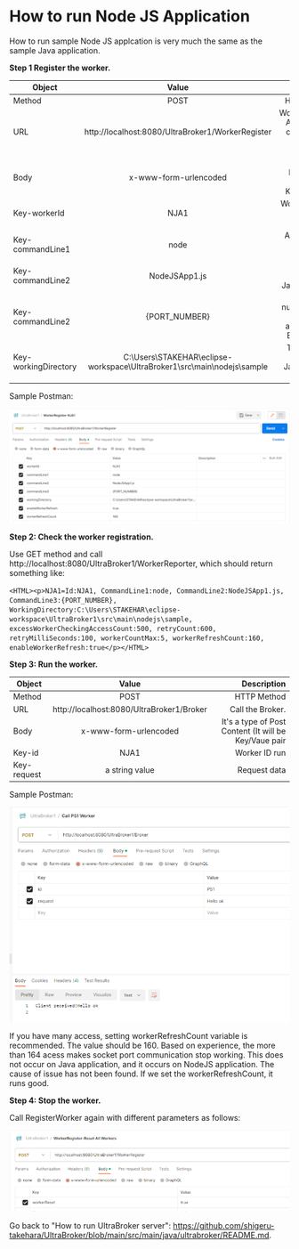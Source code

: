 # How to run Node JS Application

How to run sample Node JS applcation is very much the same as the sample Java application.

**Step 1 Register the worker.**

| Object        | Value           | Description  |
| ------------- |:-------------:| -----:|
| Method      | POST | HTTP Method |
| URL      | http://localhost:8080/UltraBroker1/WorkerRegister      |   WorkerRegister API where we can register a worker process. |
| Body | x-www-form-urlencoded      |    It's a type of Post Content (It will be Key/Vaue pair |
| Key-workerId | NJA1 | Worker ID (You can choose any word) |
| Key-commandLine1 | node | Assume Node JS has been installed. |
| Key-commandLine2 | NodeJSApp1.js | It's a generated JavaScript file. |
| Key-commandLine2 |  {PORT_NUMBER} | Socket port number, which will be assigned by a Broker object |
| Key-workingDirectory | C:\Users\STAKEHAR\eclipse-workspace\UltraBroker1\src\main\nodejs\sample | The directory where the JavaScript file is located|

Sample Postman:

![alt text](https://github.com/shigeru-takehara/UltraBroker/blob/main/images/Postman-WorkerRegister-NJA1.PNG "WorkerRegister NodeJS Postman")


**Step 2: Check the worker registration.**

Use GET method and call http://localhost:8080/UltraBroker1/WorkerReporter, which should return something like:

`<HTML><p>NJA1=Id:NJA1, CommandLine1:node, CommandLine2:NodeJSApp1.js, CommandLine3:{PORT_NUMBER}, WorkingDirectory:C:\Users\STAKEHAR\eclipse-workspace\UltraBroker1\src\main\nodejs\sample, excessWorkerCheckingAccessCount:500, retryCount:600, retryMilliSeconds:100, workerCountMax:5, workerRefreshCount:160, enableWorkerRefresh:true</p></HTML>`

**Step 3: Run the worker.**

| Object        | Value           | Description  |
| ------------- |:-------------:| -----:|
| Method      | POST | HTTP Method |
| URL      | http://localhost:8080/UltraBroker1/Broker      |   Call the Broker. |
| Body | x-www-form-urlencoded      |    It's a type of Post Content (It will be Key/Vaue pair |
| Key-id | NJA1 | Worker ID run |
| Key-request | a string value | Request data |

Sample Postman:

![alt text](https://github.com/shigeru-takehara/UltraBroker/blob/main/images/Postman-Broker-PS1.PNG "Calling Broker Postman")

If you have many access, setting workerRefreshCount variable is recommended. The value should be 160. Based on experience, the more than 164 acess makes socket port communication stop working. This does not occur on Java application, and it occurs on NodeJS application. The cause of issue has not been found. If we set the workerRefreshCount, it runs good.

**Step 4: Stop the worker.**

Call RegisterWorker again with different parameters as follows:

![alt text](https://github.com/shigeru-takehara/UltraBroker/blob/main/images/Postman-WorkerRegister-Stop.PNG "WorkerRegister Stop Postman")


Go back to "How to run UltraBroker server": https://github.com/shigeru-takehara/UltraBroker/blob/main/src/main/java/ultrabroker/README.md.
